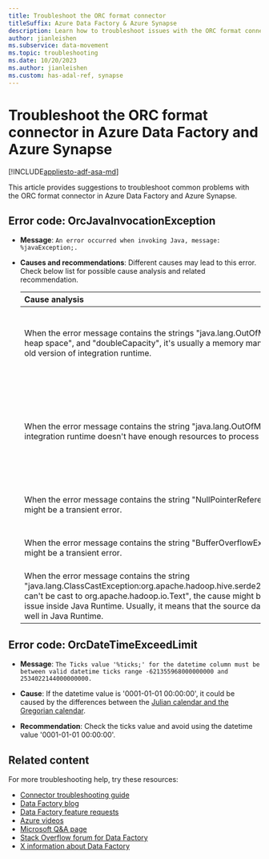 ```yaml
---
title: Troubleshoot the ORC format connector
titleSuffix: Azure Data Factory & Azure Synapse
description: Learn how to troubleshoot issues with the ORC format connector in Azure Data Factory and Azure Synapse Analytics. 
author: jianleishen
ms.subservice: data-movement
ms.topic: troubleshooting
ms.date: 10/20/2023
ms.author: jianleishen
ms.custom: has-adal-ref, synapse
---
```


# Troubleshoot the ORC format connector in Azure Data Factory and Azure Synapse

[!INCLUDE[appliesto-adf-asa-md](includes/appliesto-adf-asa-md.md)]

This article provides suggestions to troubleshoot common problems with the ORC format connector in Azure Data Factory and Azure Synapse.

## Error code: OrcJavaInvocationException

- **Message**: `An error occurred when invoking Java, message: %javaException;.`
- **Causes and recommendations**: Different causes may lead to this error. Check below list for possible cause analysis and related recommendation.

    | Cause analysis                                               | Recommendation                                               |
    | :----------------------------------------------------------- | :----------------------------------------------------------- |
    | When the error message contains the strings "java.lang.OutOfMemory", "Java heap space", and "doubleCapacity", it's usually a memory management issue in an old version of integration runtime. | If you're using Self-hosted Integration Runtime, we recommend that you upgrade to the latest version. |
    | When the error message contains the string "java.lang.OutOfMemory", the integration runtime doesn't have enough resources to process the files. | Limit the concurrent runs on the integration runtime. For Self-hosted IR, scale up to a powerful machine with memory equal to or larger than 8 GB. |
    |When the error message contains the string "NullPointerReference", the cause might be a transient error. | Retry the operation. If the problem persists, contact support. |
    | When the error message contains the string "BufferOverflowException", the cause might be a transient error. | Retry the operation. If the problem persists, contact support. |
    | When the error message contains the string "java.lang.ClassCastException:org.apache.hadoop.hive.serde2.io.HiveCharWritable can't be cast to org.apache.hadoop.io.Text", the cause might be a type conversion issue inside Java Runtime. Usually, it means that the source data can't be handled well in Java Runtime. | This is a data issue. Try to use a string instead of char or varchar in ORC format data. |

## Error code: OrcDateTimeExceedLimit

- **Message**: `The Ticks value '%ticks;' for the datetime column must be between valid datetime ticks range -621355968000000000 and 2534022144000000000.`

- **Cause**: If the datetime value is '0001-01-01 00:00:00', it could be caused by the differences between the [Julian calendar and the Gregorian calendar](https://en.wikipedia.org/wiki/Proleptic_Gregorian_calendar#Difference_between_Julian_and_proleptic_Gregorian_calendar_dates).

- **Recommendation**:  Check the ticks value and avoid using the datetime value '0001-01-01 00:00:00'.

## Related content

For more troubleshooting help, try these resources:

- [Connector troubleshooting guide](connector-troubleshoot-guide.md)
- [Data Factory blog](https://techcommunity.microsoft.com/t5/azure-data-factory-blog/bg-p/AzureDataFactoryBlog)
- [Data Factory feature requests](/answers/topics/azure-data-factory.html)
- [Azure videos](/shows/data-exposed/?products=azure&terms=data-factory)
- [Microsoft Q&A page](/answers/topics/azure-data-factory.html)
- [Stack Overflow forum for Data Factory](https://stackoverflow.com/questions/tagged/azure-data-factory)
- [X information about Data Factory](https://x.com/hashtag/DataFactory)
